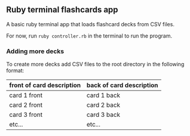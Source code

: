 ## Ruby terminal flashcards app

A basic ruby terminal app that loads flashcard decks from CSV files.

For now, run `ruby controller.rb` in the terminal to run the program.

### Adding more decks

To create more decks add CSV files to the root directory in the following format:

front of card description | back of card description
--- | ---
card 1 front | card 1 back
card 2 front | card 2 back
card 3 front | card 3 back
etc... | etc...
